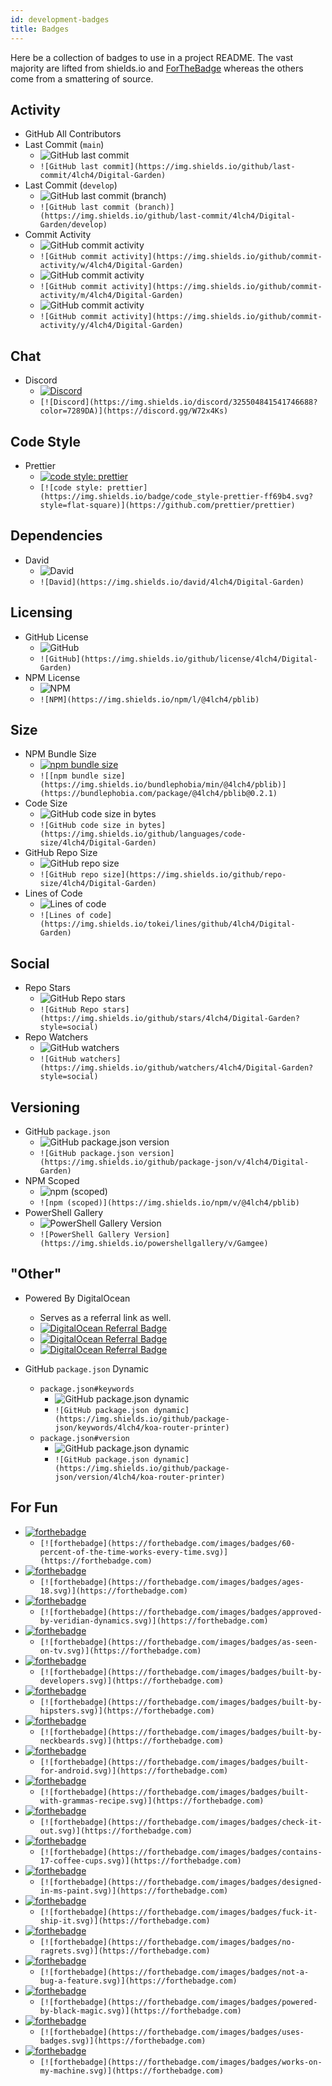 ```yaml
---
id: development-badges
title: Badges
---
```


Here be a collection of badges to use in a project README. The vast majority are lifted from shields.io and [ForTheBadge][0] whereas the others come from a smattering of source.

## Activity

- GitHub All Contributors
- Last Commit (`main`)
  - ![GitHub last commit](https://img.shields.io/github/last-commit/4lch4/Digital-Garden)
  - `![GitHub last commit](https://img.shields.io/github/last-commit/4lch4/Digital-Garden)`
- Last Commit (`develop`)
  - ![GitHub last commit (branch)](https://img.shields.io/github/last-commit/4lch4/Digital-Garden/develop)
  - `![GitHub last commit (branch)](https://img.shields.io/github/last-commit/4lch4/Digital-Garden/develop)`
- Commit Activity
  - ![GitHub commit activity](https://img.shields.io/github/commit-activity/w/4lch4/Digital-Garden)
  - `![GitHub commit activity](https://img.shields.io/github/commit-activity/w/4lch4/Digital-Garden)`
  - ![GitHub commit activity](https://img.shields.io/github/commit-activity/m/4lch4/Digital-Garden)
  - `![GitHub commit activity](https://img.shields.io/github/commit-activity/m/4lch4/Digital-Garden)`
  - ![GitHub commit activity](https://img.shields.io/github/commit-activity/y/4lch4/Digital-Garden)
  - `![GitHub commit activity](https://img.shields.io/github/commit-activity/y/4lch4/Digital-Garden)`

## Chat

- Discord
  - [![Discord](https://img.shields.io/discord/325504841541746688?color=7289DA)](https://discord.gg/W72x4Ks)
  - `[![Discord](https://img.shields.io/discord/325504841541746688?color=7289DA)](https://discord.gg/W72x4Ks)`

## Code Style

- Prettier
  - [![code style: prettier](https://img.shields.io/badge/code_style-prettier-ff69b4.svg?style=flat-square)](https://github.com/prettier/prettier)
  - `[![code style: prettier](https://img.shields.io/badge/code_style-prettier-ff69b4.svg?style=flat-square)](https://github.com/prettier/prettier)`

## Dependencies

- David
  - ![David](https://img.shields.io/david/4lch4/Digital-Garden)
  - `![David](https://img.shields.io/david/4lch4/Digital-Garden)`

## Licensing

- GitHub License
  - ![GitHub](https://img.shields.io/github/license/4lch4/Digital-Garden)
  - `![GitHub](https://img.shields.io/github/license/4lch4/Digital-Garden)`
- NPM License
  - ![NPM](https://img.shields.io/npm/l/@4lch4/pblib)
  - `![NPM](https://img.shields.io/npm/l/@4lch4/pblib)`

## Size

- NPM Bundle Size
  - [![npm bundle size](https://img.shields.io/bundlephobia/min/@4lch4/pblib)](https://bundlephobia.com/package/@4lch4/pblib@0.2.1)
  - `![[npm bundle size](https://img.shields.io/bundlephobia/min/@4lch4/pblib)](https://bundlephobia.com/package/@4lch4/pblib@0.2.1)`
- Code Size
  - ![GitHub code size in bytes](https://img.shields.io/github/languages/code-size/4lch4/Digital-Garden)
  - `![GitHub code size in bytes](https://img.shields.io/github/languages/code-size/4lch4/Digital-Garden)`
- GitHub Repo Size
  - ![GitHub repo size](https://img.shields.io/github/repo-size/4lch4/Digital-Garden)
  - `![GitHub repo size](https://img.shields.io/github/repo-size/4lch4/Digital-Garden)`
- Lines of Code
  - ![Lines of code](https://img.shields.io/tokei/lines/github/4lch4/Digital-Garden)
  - `![Lines of code](https://img.shields.io/tokei/lines/github/4lch4/Digital-Garden)`

## Social

- Repo Stars
  - ![GitHub Repo stars](https://img.shields.io/github/stars/4lch4/Digital-Garden?style=social)
  - `![GitHub Repo stars](https://img.shields.io/github/stars/4lch4/Digital-Garden?style=social)`
- Repo Watchers
  - ![GitHub watchers](https://img.shields.io/github/watchers/4lch4/Digital-Garden?style=social)
  - `![GitHub watchers](https://img.shields.io/github/watchers/4lch4/Digital-Garden?style=social)`

## Versioning

- GitHub `package.json`
  - ![GitHub package.json version](https://img.shields.io/github/package-json/v/4lch4/Digital-Garden)
  - `![GitHub package.json version](https://img.shields.io/github/package-json/v/4lch4/Digital-Garden)`
- NPM Scoped
  - ![npm (scoped)](https://img.shields.io/npm/v/@4lch4/pblib)
  - `![npm (scoped)](https://img.shields.io/npm/v/@4lch4/pblib)`
- PowerShell Gallery
  - ![PowerShell Gallery Version](https://img.shields.io/powershellgallery/v/Gamgee)
  - `![PowerShell Gallery Version](https://img.shields.io/powershellgallery/v/Gamgee)`

## "Other"

- Powered By DigitalOcean
  - Serves as a referral link as well.
  - [![DigitalOcean Referral Badge](https://web-platforms.sfo2.cdn.digitaloceanspaces.com/WWW/Badge%201.svg)](https://www.digitalocean.com/?refcode=ae0d8b2c003f&utm_campaign=Referral_Invite&utm_medium=Referral_Program&utm_source=badge)
  - [![DigitalOcean Referral Badge](https://web-platforms.sfo2.digitaloceanspaces.com/WWW/Badge%203.svg)](https://www.digitalocean.com/?refcode=ae0d8b2c003f&utm_campaign=Referral_Invite&utm_medium=Referral_Program&utm_source=badge)
  - [![DigitalOcean Referral Badge](https://web-platforms.sfo2.digitaloceanspaces.com/WWW/Badge%202.svg)](https://www.digitalocean.com/?refcode=ae0d8b2c003f&utm_campaign=Referral_Invite&utm_medium=Referral_Program&utm_source=badge)

- GitHub `package.json` Dynamic
  - `package.json#keywords`
    - ![GitHub package.json dynamic](https://img.shields.io/github/package-json/keywords/4lch4/koa-router-printer)
    - `![GitHub package.json dynamic](https://img.shields.io/github/package-json/keywords/4lch4/koa-router-printer)`
  - `package.json#version`
    - ![GitHub package.json dynamic](https://img.shields.io/github/package-json/version/4lch4/koa-router-printer)
    - `![GitHub package.json dynamic](https://img.shields.io/github/package-json/version/4lch4/koa-router-printer)`

## For Fun

- [![forthebadge](https://forthebadge.com/images/badges/60-percent-of-the-time-works-every-time.svg)](https://forthebadge.com)
  - `[![forthebadge](https://forthebadge.com/images/badges/60-percent-of-the-time-works-every-time.svg)](https://forthebadge.com)`
- [![forthebadge](https://forthebadge.com/images/badges/ages-18.svg)](https://forthebadge.com)
  - `[![forthebadge](https://forthebadge.com/images/badges/ages-18.svg)](https://forthebadge.com)`
- [![forthebadge](https://forthebadge.com/images/badges/approved-by-veridian-dynamics.svg)](https://forthebadge.com)
  - `[![forthebadge](https://forthebadge.com/images/badges/approved-by-veridian-dynamics.svg)](https://forthebadge.com)`
- [![forthebadge](https://forthebadge.com/images/badges/as-seen-on-tv.svg)](https://forthebadge.com)
  - `[![forthebadge](https://forthebadge.com/images/badges/as-seen-on-tv.svg)](https://forthebadge.com)`
- [![forthebadge](https://forthebadge.com/images/badges/built-by-developers.svg)](https://forthebadge.com)
  - `[![forthebadge](https://forthebadge.com/images/badges/built-by-developers.svg)](https://forthebadge.com)`
- [![forthebadge](https://forthebadge.com/images/badges/built-by-hipsters.svg)](https://forthebadge.com)
  - `[![forthebadge](https://forthebadge.com/images/badges/built-by-hipsters.svg)](https://forthebadge.com)`
- [![forthebadge](https://forthebadge.com/images/badges/built-by-neckbeards.svg)](https://forthebadge.com)
  - `[![forthebadge](https://forthebadge.com/images/badges/built-by-neckbeards.svg)](https://forthebadge.com)`
- [![forthebadge](https://forthebadge.com/images/badges/built-for-android.svg)](https://forthebadge.com)
  - `[![forthebadge](https://forthebadge.com/images/badges/built-for-android.svg)](https://forthebadge.com)`
- [![forthebadge](https://forthebadge.com/images/badges/built-with-grammas-recipe.svg)](https://forthebadge.com)
  - `[![forthebadge](https://forthebadge.com/images/badges/built-with-grammas-recipe.svg)](https://forthebadge.com)`
- [![forthebadge](https://forthebadge.com/images/badges/check-it-out.svg)](https://forthebadge.com)
  - `[![forthebadge](https://forthebadge.com/images/badges/check-it-out.svg)](https://forthebadge.com)`
- [![forthebadge](https://forthebadge.com/images/badges/contains-17-coffee-cups.svg)](https://forthebadge.com)
  - `[![forthebadge](https://forthebadge.com/images/badges/contains-17-coffee-cups.svg)](https://forthebadge.com)`
- [![forthebadge](https://forthebadge.com/images/badges/designed-in-ms-paint.svg)](https://forthebadge.com)
  - `[![forthebadge](https://forthebadge.com/images/badges/designed-in-ms-paint.svg)](https://forthebadge.com)`
- [![forthebadge](https://forthebadge.com/images/badges/fuck-it-ship-it.svg)](https://forthebadge.com)
  - `[![forthebadge](https://forthebadge.com/images/badges/fuck-it-ship-it.svg)](https://forthebadge.com)`
- [![forthebadge](https://forthebadge.com/images/badges/no-ragrets.svg)](https://forthebadge.com)
  - `[![forthebadge](https://forthebadge.com/images/badges/no-ragrets.svg)](https://forthebadge.com)`
- [![forthebadge](https://forthebadge.com/images/badges/not-a-bug-a-feature.svg)](https://forthebadge.com)
  - `[![forthebadge](https://forthebadge.com/images/badges/not-a-bug-a-feature.svg)](https://forthebadge.com)`
- [![forthebadge](https://forthebadge.com/images/badges/powered-by-black-magic.svg)](https://forthebadge.com)
  - `[![forthebadge](https://forthebadge.com/images/badges/powered-by-black-magic.svg)](https://forthebadge.com)`
- [![forthebadge](https://forthebadge.com/images/badges/uses-badges.svg)](https://forthebadge.com)
  - `[![forthebadge](https://forthebadge.com/images/badges/uses-badges.svg)](https://forthebadge.com)`
- [![forthebadge](https://forthebadge.com/images/badges/works-on-my-machine.svg)](https://forthebadge.com)
  - `[![forthebadge](https://forthebadge.com/images/badges/works-on-my-machine.svg)](https://forthebadge.com)`

[0]: https://forthebadge.com
